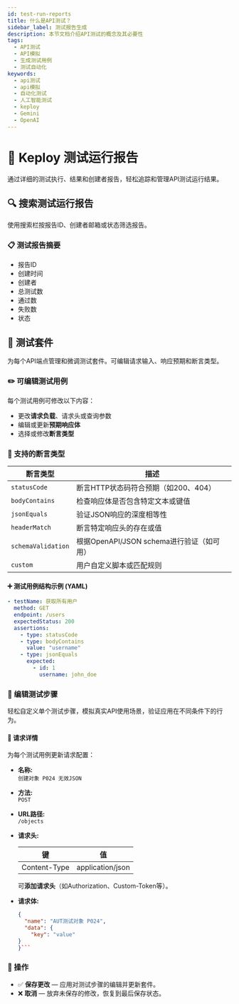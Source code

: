 ```yaml
---
id: test-run-reports
title: 什么是API测试？
sidebar_label: 测试报告生成
description: 本节文档介绍API测试的概念及其必要性
tags:
  - API测试
  - API模拟
  - 生成测试用例
  - 测试自动化
keywords:
  - api测试
  - api模拟
  - 自动化测试
  - 人工智能测试
  - keploy
  - Gemini
  - OpenAI
---
```


# 🧪 Keploy 测试运行报告

通过详细的测试执行、结果和创建者报告，轻松追踪和管理API测试运行结果。

## 🔍 搜索测试运行报告

使用搜索栏按报告ID、创建者邮箱或状态筛选报告。

### 📋 测试报告摘要

- 报告ID
- 创建时间
- 创建者
- 总测试数
- 通过数
- 失败数
- 状态

## 🧩 测试套件

为每个API端点管理和微调测试套件。可编辑请求输入、响应预期和断言类型。

### ✏️ 可编辑测试用例

每个测试用例可修改以下内容：

- 更改**请求负载**、请求头或查询参数
- 编辑或更新**预期响应体**
- 选择或修改**断言类型**

### 🧪 支持的断言类型

| 断言类型         | 描述                                                     |
| ---------------- | -------------------------------------------------------- |
| `statusCode`     | 断言HTTP状态码符合预期（如200、404）                     |
| `bodyContains`   | 检查响应体是否包含特定文本或键值                         |
| `jsonEquals`     | 验证JSON响应的深度相等性                                 |
| `headerMatch`    | 断言特定响应头的存在或值                                 |
| `schemaValidation` | 根据OpenAPI/JSON schema进行验证（如可用）               |
| `custom`         | 用户自定义脚本或匹配规则                                 |

#### ➕ 测试用例结构示例 (YAML)

```yaml
- testName: 获取所有用户
  method: GET
  endpoint: /users
  expectedStatus: 200
  assertions:
    - type: statusCode
    - type: bodyContains
      value: "username"
    - type: jsonEquals
      expected:
        - id: 1
          username: john_doe
```

### 🧱 编辑测试步骤

轻松自定义单个测试步骤，模拟真实API使用场景，验证应用在不同条件下的行为。

#### 🔧 请求详情

为每个测试用例更新请求配置：

- **名称:**  
  `创建对象 P024 无效JSON`

- **方法:**  
  `POST`

- **URL路径:**  
  `/objects`

- **请求头:**

  | 键           | 值                |
  | ------------ | ----------------- |
  | Content-Type | application/json |

  可**添加请求头**（如Authorization、Custom-Token等）。

- **请求体:**

  ````json
  {
    "name": "AUT测试对象 P024",
    "data": {
      "key": "value"
  }
  }```
  ````

### 💾 操作

- ✅ **保存更改** — 应用对测试步骤的编辑并更新套件。
- ❌ **取消** — 放弃未保存的修改，恢复到最后保存状态。